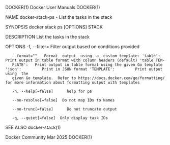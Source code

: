 DOCKER(1)							      Docker User Manuals							     DOCKER(1)

NAME
       docker-stack-ps - List the tasks in the stack

SYNOPSIS
       docker stack ps [OPTIONS] STACK

DESCRIPTION
       List the tasks in the stack

OPTIONS
       -f, --filter=	  Filter output based on conditions provided

       --format=""	 Format	 output	 using	a  custom template: 'table':		Print output in table format with column headers (default) 'table TEM‐
       PLATE':	 Print output in table format using the given Go template 'json':	      Print in JSON format 'TEMPLATE':	       Print output using  the
       given Go template.  Refer to https://docs.docker.com/go/formatting/ for more information about formatting output with templates

       -h, --help[=false]      help for ps

       --no-resolve[=false]	 Do not map IDs to Names

       --no-trunc[=false]      Do not truncate output

       -q, --quiet[=false]	Only display task IDs

SEE ALSO
       docker-stack(1)

Docker Community							   Mar 2025								     DOCKER(1)
